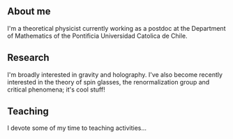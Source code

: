 ## About me
I'm a theoretical physicist currently working as a postdoc at the Department of Mathematics of the Pontificia Universidad Catolica de Chile. 


## Research
I'm broadly interested in gravity and holography. I've also become recently interested in the theory of spin glasses, the renormalization group and critical phenomena; it's cool stuff!


## Teaching 
I devote some of my time to teaching activities...
